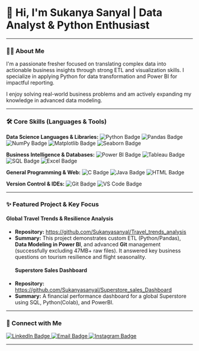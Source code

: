 # 👋 Hi, I'm Sukanya Sanyal | Data Analyst & Python Enthusiast
---

### 👩‍💻 About Me

I'm a passionate fresher focused on translating complex data into actionable business insights through strong ETL and visualization skills. I specialize in applying Python for data transformation and Power BI for impactful reporting.

I enjoy solving real-world business problems and am actively expanding my knowledge in advanced data modeling.

---

### 🛠️ Core Skills (Languages & Tools)

**Data Science Languages & Libraries:**
<img src="https://img.shields.io/badge/Python-3776AB?style=for-the-badge&logo=python&logoColor=white" alt="Python Badge"> 
<img src="https://img.shields.io/badge/Pandas-150458?style=for-the-badge&logo=pandas&logoColor=white" alt="Pandas Badge">
<img src="https://img.shields.io/badge/NumPy-013243?style=for-the-badge&logo=numpy&logoColor=white" alt="NumPy Badge">
<img src="https://img.shields.io/badge/Matplotlib-000000?style=for-the-badge&logo=matplotlib&logoColor=white" alt="Matplotlib Badge">
<img src="https://img.shields.io/badge/Seaborn-3B91B8?style=for-the-badge&logo=seaborn&logoColor=white" alt="Seaborn Badge">

**Business Intelligence & Databases:**
<img src="https://img.shields.io/badge/Power%20BI-F2C811?style=for-the-badge&logo=power%20bi&logoColor=black" alt="Power BI Badge">
<img src="https://img.shields.io/badge/Tableau-E97627?style=for-the-badge&logo=tableau&logoColor=white" alt="Tableau Badge">
<img src="https://img.shields.io/badge/SQL-4479A1?style=for-the-badge&logo=sqlite&logoColor=white" alt="SQL Badge">
<img src="https://img.shields.io/badge/Microsoft%20Excel-217346?style=for-for-the-badge&logo=microsoft%20excel&logoColor=white" alt="Excel Badge">

**General Programming & Web:**
<img src="https://img.shields.io/badge/C-A8B9CC?style=for-the-badge&logo=c&logoColor=white" alt="C Badge">
<img src="https://img.shields.io/badge/Java-007396?style=for-the-badge&logo=openjdk&logoColor=white" alt="Java Badge">
<img src="https://img.shields.io/badge/HTML5-E34F26?style=for-the-badge&logo=html5&logoColor=white" alt="HTML Badge">

**Version Control & IDEs:**
<img src="https://img.shields.io/badge/Git-F05032?style=for-the-badge&logo=git&logoColor=white" alt="Git Badge">
<img src="https://img.shields.io/badge/VS%20Code-007ACC?style=for-the-badge&logo=visual%20studio%20code&logoColor=white" alt="VS Code Badge">

---

### ✨ Featured Project & Key Focus

#### **Global Travel Trends & Resilience Analysis**
* **Repository:** https://github.com/Sukanyasanyal/Travel_trends_analysis
* **Summary:** This project demonstrates custom ETL (Python/Pandas), **Data Modeling in Power BI**, and advanced **Git** management (successfully excluding 47MB+ raw files). It answered key business questions on tourism resilience and flight seasonality.
  #### **Superstore Sales Dashboard**
 * **Repository:** https://github.com/Sukanyasanyal/Superstore_sales_Dashboard
 * **Summary:** A financial performance dashboard for a global Superstore using SQL, Python(Colab), and PowerBI. 


---

### 🤝 Connect with Me

<a href="https://www.linkedin.com/in/sukanya-sanyal-s7980/">
    <img src="https://img.shields.io/badge/LinkedIn-0A66C2?style=for-the-badge&logo=linkedin&logoColor=white" alt="LinkedIn Badge">
</a>
<a href="mailto: misssanyal9123@gmail.com">
    <img src="https://img.shields.io/badge/Email-D14836?style=for-the-badge&logo=gmail&logoColor=white" alt="Email Badge">
</a>
<a href="https://www.instagram.com/sukanya.it.is/?igsh=M2pzdTZ1NXBqdWV4#">
    <img src="https://img.shields.io/badge/Instagram-E4405F?style=for-the-badge&logo=instagram&logoColor=white" alt="Instagram Badge">
</a>

---
